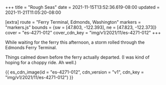 +++
title = "Rough Seas"
date = 2021-11-15T13:52:36.619-08:00
updated = 2021-11-21T11:05:20-08:00

[extra]
route = "Ferry Terminal, Edmonds, Washington"
markers = "markers.js"
bounds = {sw = [47.803, -122.393], ne = [47.823, -122.373]}
cover = "es-4271-012"
cover_cdn_key = "img/v1/2021/11/es-4271-012"
+++

While waiting for the ferry this afternoon, a storm rolled through the Edmonds Ferry Terminal.

<!-- more -->

Things calmed down before the ferry actually departed. (I was kind of hoping for a choppy ride. Ah well.)

{{ es_cdn_image(id = "es-4271-012", cdn_version = "v1", cdn_key = "img/v1/2021/11/es-4271-012") }}

